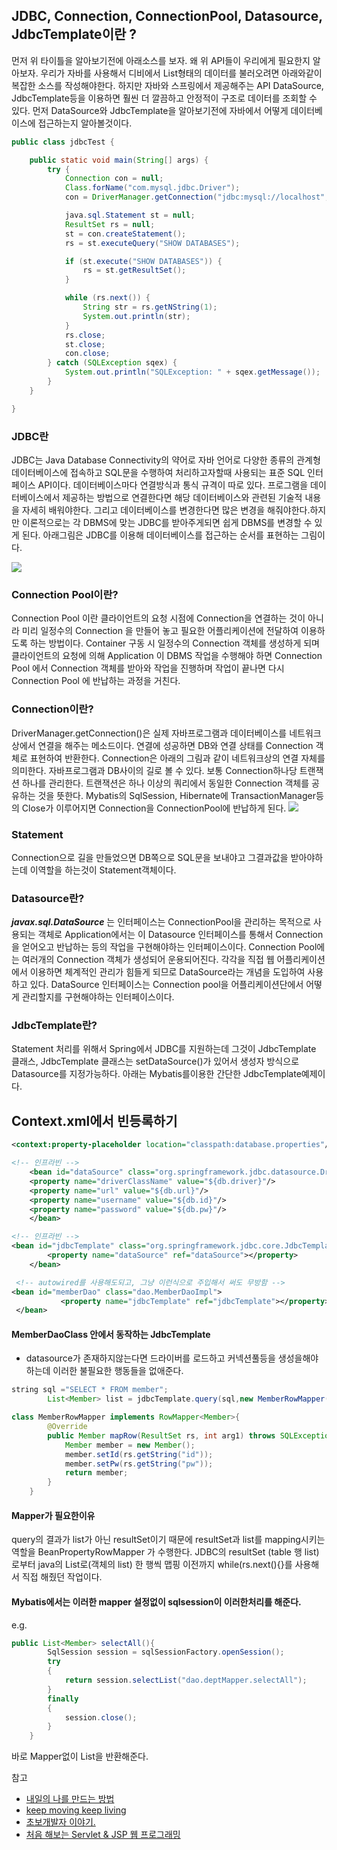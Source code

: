 ## JDBC, Connection, ConnectionPool, Datasource, JdbcTemplate이란 ?
먼저 위 타이틀을 알아보기전에 아래소스를 보자. 왜 위 API들이 우리에게 필요한지 알아보자. 우리가 자바를 사용해서 디비에서 List형태의 데이터를 불러오려면 아래와같이 복잡한 소스를 작성해야한다. 하지만 자바와 스프링에서 제공해주는 API DataSource, JdbcTemplate등을 이용하면 훨씬 더 깔끔하고 안정적이 구조로 데이터를 조회할 수 있다. 먼저 DataSource와 JdbcTemplate을 알아보기전에 자바에서 어떻게 데이터베이스에 접근하는지 알아볼것이다.

```java
public class jdbcTest {

	public static void main(String[] args) {
		try {
			Connection con = null;
			Class.forName("com.mysql.jdbc.Driver");
			con = DriverManager.getConnection("jdbc:mysql://localhost","root", "1234");

			java.sql.Statement st = null;
			ResultSet rs = null;
			st = con.createStatement();
			rs = st.executeQuery("SHOW DATABASES");

			if (st.execute("SHOW DATABASES")) {
				rs = st.getResultSet();
			}

			while (rs.next()) {
				String str = rs.getNString(1);
				System.out.println(str);
			}
			rs.close;
			st.close;
			con.close;
		} catch (SQLException sqex) {
			System.out.println("SQLException: " + sqex.getMessage());
		}
	}

}
```

### JDBC란
JDBC는 Java Database Connectivity의 약어로 자바 언어로 다양한 종류의 관계형 데이터베이스에 접속하고 SQL문을 수행하여 처리하고자할때 사용되는 표준 SQL 인터페이스 API이다. 데이터베이스마다 연결방식과 통식 규격이 따로 있다. 프로그램을 데이터베이스에서 제공하는 방법으로 연결한다면 해당 데이터베이스와 관련된 기술적 내용을 자세히 배워야한다. 그리고 데이터베이스를 변경한다면 많은 변경을 해줘야한다.하지만 이론적으로는 각 DBMS에 맞는 JDBC를 받아주게되면 쉽게 DBMS를 변경할 수 있게 된다. 아래그림은 JDBC를 이용해 데이터베이스를 접근하는 순서를 표현하는 그림이다.

![](https://i.imgur.com/dbpdf3P.png)

### Connection Pool이란?
Connection Pool 이란 클라이언트의 요청 시점에 Connection을 연결하는 것이 아니라 미리 일정수의 Connection 을 만들어 놓고 필요한 어플리케이션에 전달하여 이용하도록 하는 방법이다. Container 구동 시 일정수의 Connection 객체를 생성하게 되며 클라이언트의 요청에 의해 Application 이 DBMS 작업을 수행해야 하면 Connection Pool 에서 Connection 객체를 받아와 작업을 진행하며 작업이 끝나면 다시 Connection Pool 에 반납하는 과정을 거친다.

### Connection이란?
DriverManager.getConnection()은 실제 자바프로그램과 데이터베이스를 네트워크상에서 연결을 해주는 메소드이다. 연결에 성공하면 DB와 연결 상태를 Connection 객체로 표현하여 반환한다. Connection은 아래의 그림과 같이 네트워크상의 연결 자체를 의미한다. 자바프로그램과 DB사이의 길로 볼 수 있다. 보통 Connection하나당 트랜잭션 하나를 관리한다. 트랜잭션은 하나 이상의 쿼리에서 동일한 Connection 객체를 공유하는 것을 뜻한다. Mybatis의 SqlSession, Hibernate에 TransactionManager등의 Close가 이루어지면 Connection을 ConnectionPool에 반납하게 된다.
![](https://i.imgur.com/OWPyJNm.png)

### Statement
Connection으로 길을 만들었으면 DB쪽으로 SQL문을 보내야고 그결과값을 받아야하는데 이역할을 하는것이 Statement객체이다.

### Datasource란?
***javax.sql.DataSource*** 는 인터페이스는 ConnectionPool을 관리하는 목적으로 사용되는 객체로 Application에서는 이 Datasource 인터페이스를 통해서 Connection을 얻어오고 반납하는 등의 작업을 구현해야하는 인터페이스이다. Connection Pool에는 여러개의 Connection 객체가 생성되어 운용되어진다. 각각을 직접 웹 어플리케이션에서 이용하면 체계적인 관리가 힘들게 되므로 DataSource라는 개념을 도입하여 사용하고 있다. DataSource 인터페이스는 Connection pool을 어플리케이션단에서 어떻게 관리할지를 구현해야하는 인터페이스이다.


### JdbcTemplate란?
Statement 처리를 위해서 Spring에서 JDBC를 지원하는데 그것이 JdbcTemplate 클래스, JdbcTemplate 클래스는 setDataSource()가 있어서 생성자 방식으로 Datasource를 지정가능하다. 아래는 Mybatis를이용한 간단한 JdbcTemplate예제이다.
## Context.xml에서 빈등록하기
```xml
<context:property-placeholder location="classpath:database.properties"/>

<!-- 인프라빈 -->
    <bean id="dataSource" class="org.springframework.jdbc.datasource.DriverManagerDataSource">
    <property name="driverClassName" value="${db.driver}"/>
    <property name="url" value="${db.url}"/>
    <property name="username" value="${db.id}"/>
    <property name="password" value="${db.pw}"/>
    </bean>

<!-- 인프라빈 -->
<bean id="jdbcTemplate" class="org.springframework.jdbc.core.JdbcTemplate">
        <property name="dataSource" ref="dataSource"></property>
    </bean>

 <!-- autowired를 사용해도되고, 그냥 이런식으로 주입해서 써도 무방함 -->
<bean id="memberDao" class="dao.MemberDaoImpl">
           <property name="jdbcTemplate" ref="jdbcTemplate"></property>
 </bean>
```
#### MemberDaoClass 안에서 동작하는 JdbcTemplate
* datasource가 존재하지않는다면 드라이버를 로드하고 커넥션풀등을 생성을해야하는데 이러한 불필요한 행동들을 없애준다.
```java
string sql ="SELECT * FROM member";
        List<Member> list = jdbcTemplate.query(sql,new MemberRowMapper())
```
```java
class MemberRowMapper implements RowMapper<Member>{
        @Override
        public Member mapRow(ResultSet rs, int arg1) throws SQLException{
            Member member = new Member();
            member.setId(rs.getString("id"));
            member.setPw(rs.getString("pw"));
            return member;
        }
    }
```
#### Mapper가 필요한이유
query의 결과가 list가 아닌 resultSet이기 때문에 resultSet과 list<Member>를 mapping시키는 역할을 BeanPropertyRowMapper 가 수행한다. JDBC의 resultSet (table 행 list)로부터 java의 List로(객체의 list) 한 행씩 맵핑 이전까지 while(rs.next(){}를 사용해서 직접 해줬던 작업이다.
#### Mybatis에서는 이러한 mapper 설정없이 sqlsession이 이러한처리를 해준다.
e.g.
```java
public List<Member> selectAll(){
        SqlSession session = sqlSessionFactory.openSession();
        try
        {
            return session.selectList("dao.deptMapper.selectAll");
        }
        finally
        {
            session.close();
        }
    }
```
바로 Mapper없이 List을 반환해준다.





참고
* [내일의 나를 만드는 방법](http://choong0121.tistory.com/entry/DataSource-란)
* [keep moving keep living](http://chocobeans.tistory.com/entry/spring-JDBC-사용하기 )
* [초보개발자 이야기.](http://ra2kstar.tistory.com/134)
* [처음 해보는 Servlet & JSP 웹 프로그래밍](http://www.yes24.com/24/goods/37235901)
